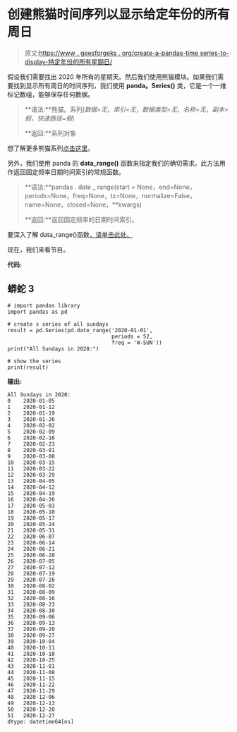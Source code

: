 # 创建熊猫时间序列以显示给定年份的所有周日

> 原文:[https://www . geesforgeks . org/create-a-pandas-time series-to-display-特定年份的所有星期日/](https://www.geeksforgeeks.org/create-a-pandas-timeseries-to-display-all-the-sundays-of-given-year/)

假设我们需要找出 2020 年所有的星期天。然后我们使用熊猫模块。如果我们需要找到显示所有周日的时间序列，我们使用 **panda。Series()** 类，它是一个一维标记数组，能够保存任何数据。

> **语法:**熊猫。系列(*数据=无*，*索引=无*，*数据类型=无*，*名称=无*，*副本=假*，*快速路径=假*)
> 
> **返回:**系列对象

想了解更多熊猫系列[点击这里](https://www.geeksforgeeks.org/python-pandas-series/)。

另外，我们使用 panda 的 **data_range()** 函数来指定我们的确切需求。此方法用作返回固定频率日期时间索引的常规函数。

> **语法:**pandas . date _ range(start = None，end=None，periods=None，freq=None，tz=None，normalize=False，name=None，closed=None，**kwargs)
> 
> **返回:**返回固定频率的日期时间索引。

要深入了解 data_range()函数[，请单击此处。](https://www.geeksforgeeks.org/python-pandas-date_range-method/)

现在，我们来看节目。

**代码:**

## 蟒蛇 3

```
# import pandas library
import pandas as pd

# create s series of all sundays
result = pd.Series(pd.date_range('2020-01-01',
                                 periods = 52, 
                                 freq = 'W-SUN'))
print("All Sundays in 2020:")

# show the series
print(result)
```

**输出:**

```
All Sundays in 2020:
0    2020-01-05
1    2020-01-12
2    2020-01-19
3    2020-01-26
4    2020-02-02
5    2020-02-09
6    2020-02-16
7    2020-02-23
8    2020-03-01
9    2020-03-08
10   2020-03-15
11   2020-03-22
12   2020-03-29
13   2020-04-05
14   2020-04-12
15   2020-04-19
16   2020-04-26
17   2020-05-03
18   2020-05-10
19   2020-05-17
20   2020-05-24
21   2020-05-31
22   2020-06-07
23   2020-06-14
24   2020-06-21
25   2020-06-28
26   2020-07-05
27   2020-07-12
28   2020-07-19
29   2020-07-26
30   2020-08-02
31   2020-08-09
32   2020-08-16
33   2020-08-23
34   2020-08-30
35   2020-09-06
36   2020-09-13
37   2020-09-20
38   2020-09-27
39   2020-10-04
40   2020-10-11
41   2020-10-18
42   2020-10-25
43   2020-11-01
44   2020-11-08
45   2020-11-15
46   2020-11-22
47   2020-11-29
48   2020-12-06
49   2020-12-13
50   2020-12-20
51   2020-12-27
dtype: datetime64[ns]

```
